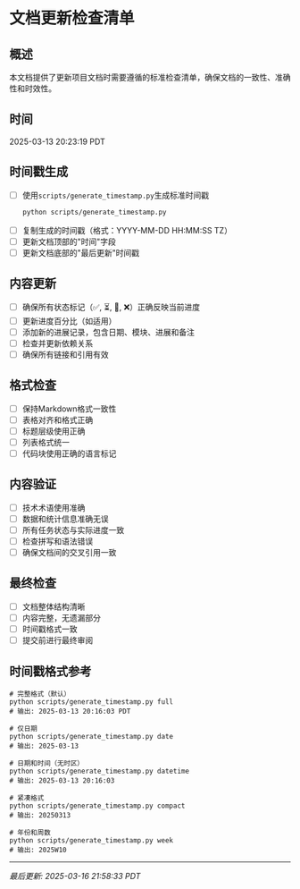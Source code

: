 # 文档更新检查清单

## 概述
本文档提供了更新项目文档时需要遵循的标准检查清单，确保文档的一致性、准确性和时效性。

## 时间
2025-03-13 20:23:19 PDT

## 时间戳生成
- [ ] 使用`scripts/generate_timestamp.py`生成标准时间戳
  ```bash
  python scripts/generate_timestamp.py
  ```
- [ ] 复制生成的时间戳（格式：YYYY-MM-DD HH:MM:SS TZ）
- [ ] 更新文档顶部的"时间"字段
- [ ] 更新文档底部的"最后更新"时间戳

## 内容更新
- [ ] 确保所有状态标记（✅, ⏳, 🔄, ❌）正确反映当前进度
- [ ] 更新进度百分比（如适用）
- [ ] 添加新的进展记录，包含日期、模块、进展和备注
- [ ] 检查并更新依赖关系
- [ ] 确保所有链接和引用有效

## 格式检查
- [ ] 保持Markdown格式一致性
- [ ] 表格对齐和格式正确
- [ ] 标题层级使用正确
- [ ] 列表格式统一
- [ ] 代码块使用正确的语言标记

## 内容验证
- [ ] 技术术语使用准确
- [ ] 数据和统计信息准确无误
- [ ] 所有任务状态与实际进度一致
- [ ] 检查拼写和语法错误
- [ ] 确保文档间的交叉引用一致

## 最终检查
- [ ] 文档整体结构清晰
- [ ] 内容完整，无遗漏部分
- [ ] 时间戳格式一致
- [ ] 提交前进行最终审阅

## 时间戳格式参考
```
# 完整格式（默认）
python scripts/generate_timestamp.py full
# 输出: 2025-03-13 20:16:03 PDT

# 仅日期
python scripts/generate_timestamp.py date
# 输出: 2025-03-13

# 日期和时间（无时区）
python scripts/generate_timestamp.py datetime
# 输出: 2025-03-13 20:16:03

# 紧凑格式
python scripts/generate_timestamp.py compact
# 输出: 20250313

# 年份和周数
python scripts/generate_timestamp.py week
# 输出: 2025W10
```

---
*最后更新: 2025-03-16 21:58:33 PDT* 